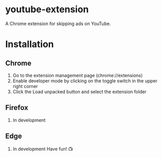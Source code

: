 # youtube-extension
A Chrome extension for skipping ads on YouTube.

# Installation

## Chrome
1. Go to the extension management page (chrome://extensions)
2. Enable developer mode by clicking on the toggle switch in the upper right corner
3. Click the Load unpacked button and select the extension folder

## Firefox
1. In development

## Edge
1. In development
Have fun! 📺
